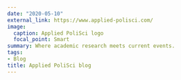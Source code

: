 ```yaml
---
date: "2020-05-10"
external_link: https://www.applied-polisci.com/
image:
  caption: Applied PoliSci logo
  focal_point: Smart
summary: Where academic research meets current events.
tags:
- Blog
title: Applied PoliSci blog
---
```

